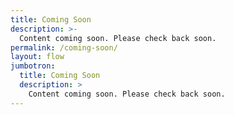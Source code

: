 ```yaml
---
title: Coming Soon
description: >-
  Content coming soon. Please check back soon.
permalink: /coming-soon/
layout: flow
jumbotron:
  title: Coming Soon
  description: >
    Content coming soon. Please check back soon.
---
```

